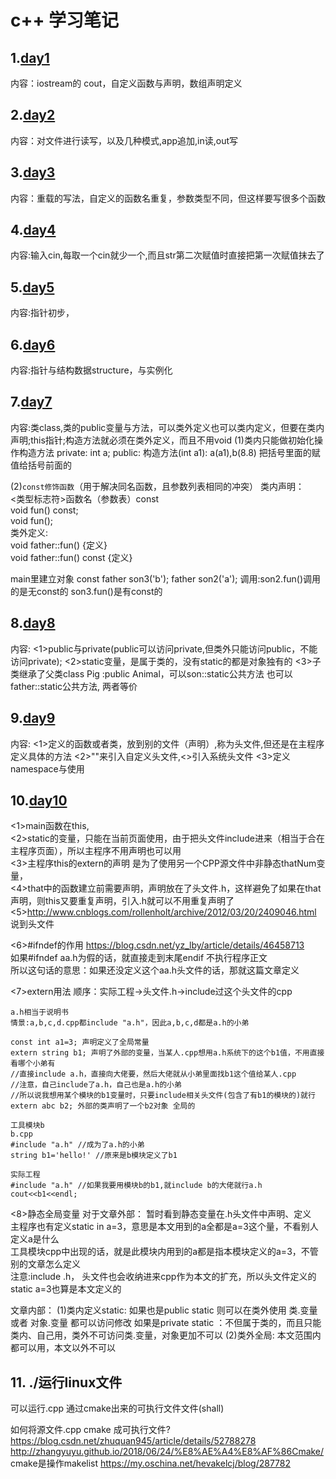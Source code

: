 # c++ 学习笔记

## 1.[day1](./learning/day1)
内容：iostream的 cout，自定义函数与声明，数组声明定义

## 2.[day2](./learning/day2)
内容：对文件进行读写，以及几种模式,app追加,in读,out写


## 3.[day3](./learning/day3)
内容：重载的写法，自定义的函数名重复，参数类型不同，但这样要写很多个函数

## 4.[day4](./learning/day4)
内容:输入cin,每取一个cin就少一个,而且str第二次赋值时直接把第一次赋值抹去了

## 5.[day5](./learning/day5)
内容:指针初步，

## 6.[day6](./learning/day6)
内容:指针与结构数据structure，与实例化

## 7.[day7](./learning/day7)
内容:类class,类的public变量与方法，可以类外定义也可以类内定义，但要在类内声明;this指针;构造方法就必须在类外定义，而且不用void
(1)类内只能做初始化操作构造方法
private: int a;
public:
构造方法(int a1): a(a1),b(8.8)    把括号里面的赋值给括号前面的  

(2)`const修饰函数`（用于解决同名函数，且参数列表相同的冲突）
类内声明：  
<类型标志符>函数名（参数表）const  
void fun() const;  
void fun();  
类外定义:  
void father::fun() {定义}  
void father::fun() const {定义}  



main里建立对象 
const father son3('b');
father son2('a');
调用:son2.fun()调用的是无const的    son3.fun()是有const的   

## 8.[day8](./learning/day8)
内容:
<1>public与private(public可以访问private,但类外只能访问public，不能访问private);
<2>static变量，是属于类的，没有static的都是对象独有的
<3>子类继承了父类class Pig :public Animal，可以son::static公共方法  也可以father::static公共方法, 两者等价
 
## 9.[day9](./learning/day9)
内容:
<1>定义的函数或者类，放到别的文件（声明）,称为头文件,但还是在主程序定义具体的方法
<2>""来引入自定义头文件,<>引入系统头文件
<3>定义namespace与使用

## 10.[day10](./learning/day10)
<1>main函数在this,  
<2>static的变量，只能在当前页面使用，由于把头文件include进来（相当于合在主程序页面），所以主程序不用声明也可以用  
<3>主程序this的extern的声明 是为了使用另一个CPP源文件中非静态thatNum变量，  
<4>that中的函数建立前需要声明，声明放在了头文件.h，这样避免了如果在that声明，则this又要重复声明，引入.h就可以不用重复声明了   
<5>http://www.cnblogs.com/rollenholt/archive/2012/03/20/2409046.html  
说到头文件  

<6>#ifndef的作用 https://blog.csdn.net/yz_lby/article/details/46458713  
如果#ifndef aa.h为假的话，就直接走到末尾endif   不执行程序正文   
所以这句话的意思：如果还没定义这个aa.h头文件的话，那就这篇文章定义  
  
<7>extern用法  顺序：实际工程->头文件.h->include过这个头文件的cpp
```
a.h相当于说明书
情景:a,b,c,d.cpp都include "a.h"，因此a,b,c,d都是a.h的小弟

const int a1=3; 声明定义了全局常量
extern string b1; 声明了外部的变量，当某人.cpp想用a.h系统下的这个b1值，不用直接看哪个小弟有
//直接include a.h，直接向大佬要，然后大佬就从小弟里面找b1这个值给某人.cpp
//注意，自己include了a.h，自己也是a.h的小弟
//所以说我想用某个模块的b1变量时，只要include相关头文件(包含了有b1的模块的)就行
extern abc b2; 外部的类声明了一个b2对象 全局的
```
  
```
工具模块b
b.cpp
#include "a.h" //成为了a.h的小弟
string b1='hello!' //原来是b模块定义了b1
```
  
```
实际工程
#include "a.h" //如果我要用模块b的b1,就include b的大佬就行a.h
cout<<b1<<endl;
```
  
<8>静态全局变量
对于文章外部：
暂时看到静态变量在.h头文件中声明、定义  
主程序也有定义static in a=3，意思是本文用到的a全都是a=3这个量，不看别人定义a是什么  
工具模块cpp中出现的话，就是此模块内用到的a都是指本模块定义的a=3，不管别的文章怎么定义  
注意:include .h， 头文件也会收纳进来cpp作为本文的扩充，所以头文件定义的static a=3也算是本文定义的  

文章内部：
(1)类内定义static: 如果也是public static 则可以在类外使用 类.变量 或者 对象.变量 都可以访问修改
	如果是private static ：不但属于类的，而且只能类内、自己用，类外不可访问类.变量，对象更加不可以
(2)类外全局: 本文范围内都可以用，本文以外不可以

## 11. ./运行linux文件
可以运行.cpp 通过cmake出来的可执行文件文件(shall)

如何将源文件.cpp  cmake 成可执行文件?
https://blog.csdn.net/zhuquan945/article/details/52788278
http://zhangyuyu.github.io/2018/06/24/%E8%AE%A4%E8%AF%86Cmake/
cmake是操作makelist
https://my.oschina.net/hevakelcj/blog/287782


